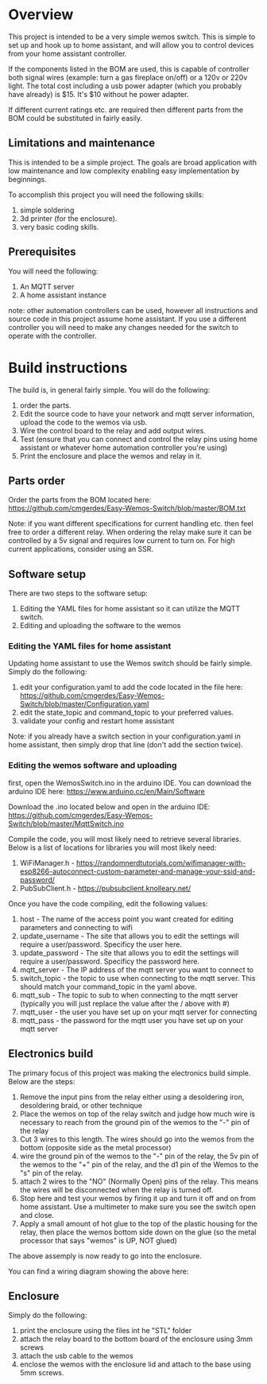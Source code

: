# Overview

This project is intended to be a very simple wemos switch. This is simple to set up and hook up to home assistant, and will allow you to control devices from your home assistant controller.

If the components listed in the BOM are used, this is capable of controller both signal wires (example: turn a gas fireplace on/off) or a 120v or 220v light. The total cost including a usb power adapter (which you probably have already) is $15.  It's $10 without he power adapter.

If different current ratings etc. are required then different parts from the BOM could be substituted in fairly easily.

## Limitations and maintenance

This is intended to be a simple project.  The goals are broad application with low maintenance and low complexity enabling easy implementation by beginnings.

To accomplish this project you will need the following skills:
1. simple soldering
2. 3d printer (for the enclosure).
3. very basic coding skills.

## Prerequisites
You will need the following:
1. An MQTT server
2. A home assistant instance

note: other automation controllers can be used, however all instructions and source code in this project assume home assistant.  If you use a different controller you will need to make any changes needed for the switch to operate with the controller.

# Build instructions
The build is, in general fairly simple.  You will do the following:
1. order the parts.
2. Edit the source code to have your network and mqtt server information, upload the code to the wemos via usb.
3. Wire the control board to the relay and add output wires.
4. Test (ensure that you can connect and control the relay pins using home assistant or whatever home automation controller you're using)
5. Print the enclosure and place the wemos and relay in it.

## Parts order
Order the parts from the BOM located here: https://github.com/cmgerdes/Easy-Wemos-Switch/blob/master/BOM.txt

Note: if you want different specifications for current handling etc. then feel free to order a different relay.  When ordering the relay make sure it can be controlled by a 5v signal and requires low current to turn on.  For high current applications, consider using an SSR.

## Software setup
There are two steps to the software setup:
1. Editing the YAML files for home assistant so it can utilize the MQTT switch.
2. Editing and uploading the software to the wemos

### Editing the YAML files for home assistant
Updating home assistant to use the Wemos switch should be fairly simple.  Simply do the following:
1. edit your configuration.yaml to add the code located in the file here: https://github.com/cmgerdes/Easy-Wemos-Switch/blob/master/Configuration.yaml
2. edit the state_topic and command_topic to your preferred values.
3. validate your config and restart home assistant

Note: if you already have a switch section in your configuration.yaml in home assistant, then simply drop that line (don't add the section twice).

### Editing the wemos software and uploading
first, open the WemosSwitch.ino in the arduino IDE.  You can download the arduino IDE here: https://www.arduino.cc/en/Main/Software

Download the .ino located below and open in the arduino IDE:
https://github.com/cmgerdes/Easy-Wemos-Switch/blob/master/MqttSwitch.ino

Compile the code, you will most likely need to retrieve several libraries.  Below is a list of locations for libraries you will most likely need:
1. WiFiManager.h - https://randomnerdtutorials.com/wifimanager-with-esp8266-autoconnect-custom-parameter-and-manage-your-ssid-and-password/
2. PubSubClient.h - https://pubsubclient.knolleary.net/

Once you have the code compiling, edit the following values:
1. host - The name of the access point you want created for editing parameters and connecting to wifi
2. update_username - The site that allows you to edit the settings will require a user/password.  Specificy the user here.
3. update_password - The site that allows you to edit the settings will require a user/password.  Specificy the password here.
4. mqtt_server - The IP address of the mqtt server you want to connect to
5. switch_topic - the topic to use when connecting to the mqtt server. This should match your command_topic in the yaml above.
6. mqtt_sub - The topic to sub to when connecting to the mqtt server (typically you will just replace the value after the / above with #)
7. mqtt_user - the user you have set up on your mqtt server for connecting
8. mqtt_pass - the password for the mqtt user you have set up on your mqtt server


## Electronics build
The primary focus of this project was making the electronics build simple.  Below are the steps:
1. Remove the input pins from the relay either using a desoldering iron, desoldering braid, or other technique
2. Place the wemos on top of the relay switch and judge how much wire is necessary to reach from the ground pin of the wemos to the "-" pin of the relay
3. Cut 3 wires to this length.  The wires should go into the wemos from the bottom (opposite side as the metal processor)
4. wire the ground pin of the wemos to the "-" pin of the relay, the 5v pin of the wemos to the "+" pin of the relay, and the d1 pin of the Wemos to the "s" pin of the relay.
5. attach 2 wires to the "NO" (Normally Open) pins of the relay.  This means the wires will be disconnected when the relay is turned off.
6. Stop here and test your wemos by firing it up and turn it off and on from home assistant.  Use a multimeter to make sure you see the switch open and close.
7. Apply a small amount of hot glue to the top of the plastic housing for the relay, then place the wemos bottom side down on the glue (so the metal processor that says "wemos" is UP, NOT glued)

The above assemply is now ready to go into the enclosure.

You can find a wiring diagram showing the above here: 

## Enclosure
Simply do the following:
1. print the enclosure using the files int he "STL" folder
2. attach the relay board to the bottom board of the enclosure using 3mm screws
3. attach the usb cable to the wemos
4. enclose the wemos with the enclosure lid and attach to the base using 5mm screws.
